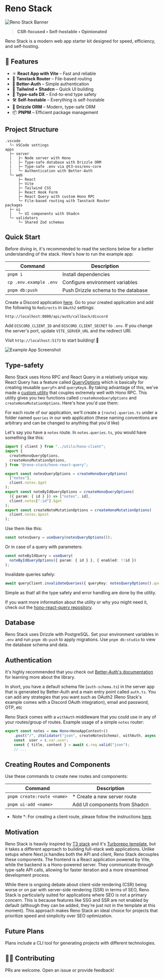 # Reno Stack

![Reno Stack Banner](https://raw.githubusercontent.com/kasraghoreyshi/kasraghoreyshi/refs/heads/main/banner.jpg)

> **CSR-focused • Self-hostable • Opinionated**

Reno Stack is a modern web app starter kit designed for speed, efficiency, and self-hosting.

## 🚀 Features

- ⚛️ **React App with Vite** – Fast and reliable
- 🚦 **Tanstack Router** – File-based routing
- 🔐 **Better-Auth** – Simple authentication
- 🎨 **Tailwind + Shadcn** – Quick UI building
- 🔗 **Type-safe DX** – End-to-end type safety
- 🛠️ **Self-hostable** – Everything is self-hostable
- 🧩 **Drizzle ORM** – Modern, type-safe ORM
- 📦 **PNPM** – Efficient package management

## Project Structure

```text
.vscode
  └─ VSCode settings
apps
  ├─ server
  |   ├─ Node server with Hono
  |   ├─ Type-safe database with Drizzle ORM
  |   ├─ Type-safe .env via @t3-oss/env-core
  |   └─ Authentication with Better-Auth
  └─ web
      ├─ React
      ├─ Vite
      ├─ Tailwind CSS
      ├─ React Hook Form
      ├─ React Query with custom Hono RPC
      └─ File-based routing with Tanstack Router
packages
  ├─ ui
  |   └─ UI components with Shadcn
  └─ validators
      └─ Shared Zod schemas
```

## Quick Start

Before diving in, it's recommended to read the sections below for a better understanding of the stack. Here's how to run the example app:

| Command                | Description                         |
| ---------------------- | ----------------------------------- |
| `pnpm i`               | Install dependencies                |
| `cp .env.example .env` | Configure environment variables     |
| `pnpm db:push`         | Push Drizzle schema to the database |

Create a Discord application [here](https://discord.com/developers/applications). Go to your created application and add the following to `Redirects` in `OAuth2` settings:

```
http://localhost:8000/api/auth/callback/discord
```

Add `DISCORD_CLIENT_ID` and `DISCORD_CLIENT_SECRET` to `.env`. If you change the server's port, update `VITE_SERVER_URL` and the redirect URI.

Visit `http://localhost:5173` to start building! 🚀

![Example App Screenshot](https://raw.githubusercontent.com/kasraghoreyshi/kasraghoreyshi/refs/heads/main/example-app.png)

## Type-safety

Reno Stack uses Hono RPC and React Query in a relatively unique way. React Query has a feature called [QueryOptions](https://tanstack.com/query/latest/docs/framework/react/guides/query-options) which is basically for creating reusable `queryFn` and `queryKey`s. By taking advantage of this, we've made a [custom utility](https://github.com/reno-stack/hono-react-query) that couples extremely well with Hono RPC. This utility gives you two functions called `createHonoQueryOptions` and `createHonoMutationOptions`. Here's how you'd use them:

For each route of our application, we'll create a `{route}.queries.ts` under a folder named `queries` in our web application (these naming conventions are arbitrary and can be changed to anything that you'd like)

Let's say you have a `notes` route. In `notes.queries.ts`, you would have something like this:

```typescript
import { client } from "../utils/hono-client";
import {
  createHonoQueryOptions,
  createHonoMutationOptions,
} from "@reno-stack/hono-react-query";

export const notesQueryOptions = createHonoQueryOptions(
  ["notes"],
  client.notes.$get
);
export const noteByIdQueryOptions = createHonoQueryOptions(
  ({ param: { id } }) => ["notes", id],
  client.notes[":id"].$get
);
export const createNoteMutationOptions = createHonoMutationOptions(
  client.notes.$post
);
```

Use them like this:

```typescript
const notesQuery = useQuery(notesQueryOptions());
```

Or in case of a query with parameters:

```typescript
const noteByIdQuery = useQuery(
  noteByIdQueryOptions({ param: { id } }, { enabled: !!id })
);
```

Invalidate queries safely:

```typescript
await queryClient.invalidateQueries({ queryKey: notesQueryOptions().queryKey });
```

Simple as that! all the type safety and error handling are done by the utility.

If you want more information about the utility or why you might need it, check out the [hono-react-query repository](https://github.com/reno-stack/hono-react-query).

## Database

Reno Stack uses Drizzle with PostgreSQL. Set your environment variables in `.env` and run `pnpm db:push` to apply migrations. Use `pnpm db:studio` to view the database schema and data.

## Authentication

It's highly recommended that you check out [Better-Auth's documentation](https://www.better-auth.com/docs/introduction) for learning more about the library.

In short, you have a default schema file (`auth-schema.ts`) in the server app that is generated by Better-Auth and a main entry point called `auth.ts`. You can add any strategies that you want such as OAuth2 (Reno Stack's example comes with a Discord OAuth integration), email and password, OTP, etc

Reno Stack comes with a `withAuth` middleware that you could use in any of your routes/group of routes. Example usage of a simple `notes` router:

```typescript
export const notes = new Hono<HonoAppContext>()
	.post("/", zValidator("json", createNotesSchema), withAuth, async (c) => {
	const  user = c.var.user;
	const { title, content } = await c.req.valid("json");
	// ...
```

## Creating Routes and Components

Use these commands to create new routes and components:

| Command                    | Description                   |
| -------------------------- | ----------------------------- |
| `pnpm create:route <name>` | \* Create a new server route  |
| `pnpm ui-add <name>`       | Add UI components from Shadcn |

- Note \*: For creating a client route, please follow the instructions [here](https://tanstack.com/router/latest/docs/framework/react/routing/file-based-routing).

## Motivation

Reno Stack is heavily inspired by [T3 stack](https://create.t3.gg/) and it's [Turborepo template](https://github.com/t3-oss/create-t3-turbo), but it takes a different approach to building full-stack web applications. Unlike setups where Next.js handles both the API and client, Reno Stack decouples these components. The frontend is a React application powered by Vite, while the backend is a Hono-powered server. They communicate through type-safe API calls, allowing for faster iteration and a more streamlined development process.

While there is ongoing debate about client-side rendering (CSR) being worse or on par with server-side rendering (SSR) in terms of SEO, Reno Stack is particularly suited for applications where SEO is not a primary concern. This is because features like SSG and SSR are not enabled by default (although they can be added, they're just not in the template at this moment). This approach makes Reno Stack an ideal choice for projects that prioritize speed and simplicity over SEO optimization.

## Future Plans

Plans include a CLI tool for generating projects with different technologies.

## 🧑‍💻 Contributing

PRs are welcome. Open an issue or provide feedback!

